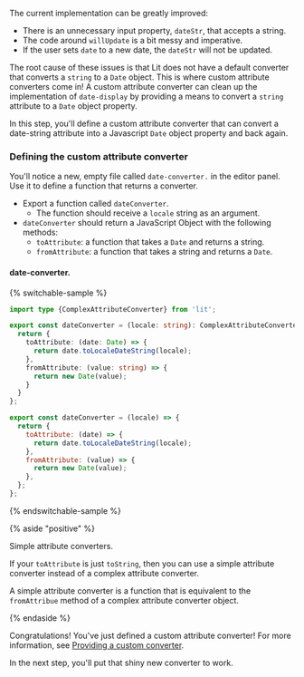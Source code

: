 The current implementation can be greatly improved:

- There is an unnecessary input property, `dateStr`, that accepts a string.
- The code around `willUpdate` is a bit messy and imperative.
- If the user sets `date` to a new date, the `dateStr` will not be updated.

The root cause of these issues is that Lit does not have a default converter that converts a `string` to a `Date` object. This is where custom attribute converters come in! A custom attribute converter can clean up the implementation of `date-display` by providing a means to convert a `string` attribute to a `Date` object property.

In this step, you'll define a custom attribute converter that can convert a date-string attribute into a Javascript `Date` object property and back again.

### Defining the custom attribute converter

You'll notice a new, empty file called <code>date-converter.<ts-js></ts-js></code> in the editor panel. Use it to define a function that returns a converter.

* Export a function called `dateConverter`.
  * The function should receive a `locale` string as an argument.
* `dateConverter` should return a JavaScript Object with the following methods:
  * `toAttribute`: a function that takes a `Date` and returns a string.
  * `fromAttribute`: a function that takes a string and returns a `Date`.

#### date-converter.<ts-js></ts-js>

{% switchable-sample %}

```ts
import type {ComplexAttributeConverter} from 'lit';

export const dateConverter = (locale: string): ComplexAttributeConverter<Date> => {
  return {
    toAttribute: (date: Date) => {
      return date.toLocaleDateString(locale);
    },
    fromAttribute: (value: string) => {
      return new Date(value);
    }
  }
};
```

```js
export const dateConverter = (locale) => {
  return {
    toAttribute: (date) => {
      return date.toLocaleDateString(locale);
    },
    fromAttribute: (value) => {
      return new Date(value);
    },
  };
};
```

{% endswitchable-sample %}

{% aside "positive" %}

Simple attribute converters.

If your `toAttribute` is just `toString`, then you can use a simple attribute converter instead of a complex attribute converter.

A simple attribute converter is a function that is equivalent to the `fromAttribue` method of a complex attribute converter object.

{% endaside %}



Congratulations! You've just defined a custom attribute converter! For more information, see [Providing a custom converter](/docs/components/properties/#conversion-converter).

In the next step, you'll put that shiny new converter to work.
